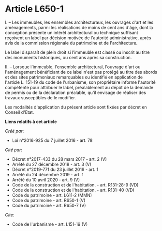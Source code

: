 # Article L650-1

I. – Les immeubles, les ensembles architecturaux, les ouvrages d'art et les aménagements, parmi les réalisations de moins de
cent ans d'âge, dont la conception présente un intérêt architectural ou technique suffisant reçoivent un label par décision
motivée de l'autorité administrative, après avis de la commission régionale du patrimoine et de l'architecture.

Le label disparaît de plein droit si l'immeuble est classé ou inscrit au titre des monuments historiques, ou cent ans après
sa construction.

II. – Lorsque l'immeuble, l'ensemble architectural, l'ouvrage d'art ou l'aménagement bénéficiant de ce label n'est pas
protégé au titre des abords et des sites patrimoniaux remarquables ou identifié en application de l'article L. 151-19 du code
de l'urbanisme, son propriétaire informe l'autorité compétente pour attribuer le label, préalablement au dépôt de la demande
de permis ou de la déclaration préalable, qu'il envisage de réaliser des travaux susceptibles de le modifier.

Les modalités d'application du présent article sont fixées par décret en Conseil d'Etat.

**Liens relatifs à cet article**

_Créé par_:

  - Loi n°2016-925 du 7 juillet 2016 - art. 78

_Cité par_:

  - Décret n°2017-433 du 28 mars 2017 - art. 2 (V)
  - Arrêté du 27 décembre 2018 - art. 3 (V)
  - Décret n°2019-771 du 23 juillet 2019 - art. 1
  - Arrêté du 24 décembre 2019 - art. 1
  - Arrêté du 10 avril 2020 - art. 9 (V)
  - Code de la construction et de l'habitation. - art. R131-28-9 (VD)
  - Code de la construction et de l'habitation. - art. R131-40 (VD)
  - Code du patrimoine - art. L611-2 (MMN)
  - Code du patrimoine - art. R650-1 (V)
  - Code du patrimoine - art. R650-7 (V)

_Cite_:

  - Code de l'urbanisme - art. L151-19 (V)
